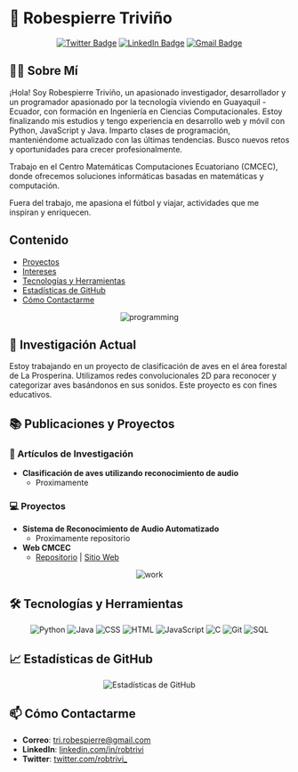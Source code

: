 # 🦉 Robespierre Triviño
<div align="center">
  
  [![Twitter Badge](https://img.shields.io/badge/-Twitter-1DA1F2?style=flat-square&logo=twitter&logoColor=white)](https://twitter.com/robtrivi_?raw=true) [![LinkedIn Badge](https://img.shields.io/badge/-LinkedIn-0077B5?style=flat-square&logo=linkedin&logoColor=white)](https://linkedin.com/in/robtrivi) [![Gmail Badge](https://img.shields.io/badge/-Gmail-D14836?style=flat-square&logo=gmail&logoColor=white)](mailto:tri.robespierre@gmail.com)
</div>

## 👨‍💻 Sobre Mí

¡Hola! Soy Robespierre Triviño, un apasionado investigador, desarrollador y un programador apasionado por la tecnología viviendo en Guayaquil - Ecuador, con formación en Ingeniería en Ciencias Computacionales. Estoy finalizando mis estudios y tengo experiencia en desarrollo web y móvil con Python, JavaScript y Java. Imparto clases de programación, manteniéndome actualizado con las últimas tendencias. Busco nuevos retos y oportunidades para crecer profesionalmente.

Trabajo en el Centro Matemáticas Computaciones Ecuatoriano (CMCEC), donde ofrecemos soluciones informáticas basadas en matemáticas y computación.

Fuera del trabajo, me apasiona el fútbol y viajar, actividades que me inspiran y enriquecen. 

## Contenido
* [Proyectos](#sobre-mi)
* [Intereses](#intereses)
* [Tecnologías y Herramientas](#tecnologías-y-herramientas)
* [Estadísticas de GitHub](#estadísticas-de-github)
* [Cómo Contactarme](#cómo-contactarme)

<div align="center">
  
  ![programming](https://media.giphy.com/media/3ov9jNziFTMfzSumAw/giphy.gif)

</div>

## 🔬 Investigación Actual

Estoy trabajando en un proyecto de clasificación de aves en el área forestal de La Prosperina. Utilizamos redes convolucionales 2D para reconocer y categorizar aves basándonos en sus sonidos. Este proyecto es con fines educativos.

## 📚 Publicaciones y Proyectos

### 📄 Artículos de Investigación
- **Clasificación de aves utilizando reconocimiento de audio** 
  - Proximamente

### 💻 Proyectos
- **Sistema de Reconocimiento de Audio Automatizado**
  - Proximamente repositorio
- **Web CMCEC**
  - [Repositorio](https://github.com/robtrivi/landing) | [Sitio Web](https://cmcec.com)


<div align="center">


![work](https://media.giphy.com/media/PdgqI1PUJEZm8aDJGm/giphy.gif)

</div>

## 🛠️ Tecnologías y Herramientas
<div align="center">
  
  ![Python](https://img.shields.io/badge/-Python-3776AB?style=flat-square&logo=python&logoColor=white)
![Java](https://img.shields.io/badge/-Java-007396?style=flat-square&logo=java&logoColor=white)
![CSS](https://img.shields.io/badge/-CSS-1572B6?style=flat-square&logo=css3&logoColor=white)
![HTML](https://img.shields.io/badge/-HTML-E34F26?style=flat-square&logo=html5&logoColor=white)
![JavaScript](https://img.shields.io/badge/-JavaScript-F7DF1E?style=flat-square&logo=javascript&logoColor=black)
![C](https://img.shields.io/badge/-C-A8B9CC?style=flat-square&logo=c&logoColor=white)
![Git](https://img.shields.io/badge/-Git-F05032?style=flat-square&logo=git&logoColor=white)
![SQL](https://img.shields.io/badge/-SQL-4479A1?style=flat-square&logo=postgresql&logoColor=white)

</div>

## 📈 Estadísticas de GitHub
<div align="center">

![Estadísticas de GitHub](https://github-readme-stats.vercel.app/api?username=robtrivi&show_icons=true&theme=radical)

</div>

## 📫 Cómo Contactarme

- **Correo**: [tri.robespierre@gmail.com](mailto:tri.robespierre@gmail.com)
- **LinkedIn**: [linkedin.com/in/robtrivi](https://linkedin.com/in/robtrivi)
- **Twitter**: [twitter.com/robtrivi_](https://twitter.com/robtrivi_)
